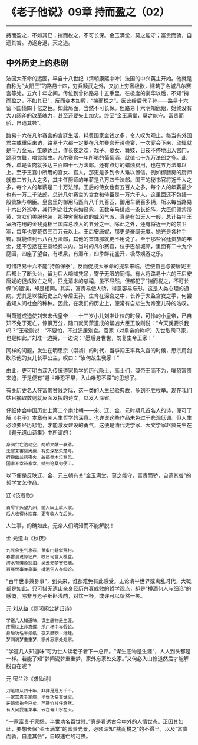 # 《老子他说》09章 持而盈之（02）

------

持而盈之，不如其已；揣而棁之，不可长保。金玉满堂，莫之能守；富贵而骄，自遗其咎。功遂身退，天之道。

## 中外历史上的悲剧

法国大革命的远因，早自十八世纪（清朝康熙中叶）法国的中兴英主开始。他就是自称为“太阳王”的路易十四，穷兵黩武之外，又加上穷奢极欲，建筑了名城凡尔赛宫等处。五六十年之间，传位到曾孙路易十五手里，在极度的豪华以后，不知“持而盈之，不如其已”，反而变本加厉，“揣而棁之”。因此给后代子孙——路易十六留下国债四十亿之巨。如此局面，当然不可长保。但路易十六明知危殆，始终没有大刀阔斧的改革魄力，甚至还要矢上加尖。终至“金玉满堂，莫之能守。富贵而骄，自遗其咎”。

路易十六在凡尔赛宫的宫廷生活，耗费国家金钱之多，令人叹为观止。每当有外国君主或重臣来访，路易十六都一定要在凡尔赛宫开设盛宴，一次宴会下来，动辄就是千万金元，笙歌达旦，作长夜之欢，戏子、歌女、舞妓，日夜不停地出入宫门，跳羽衣舞，唱霓裳曲。凡尔赛宫一年所喝的葡萄酒，就值七十九万法郎之多。此外，单是鱼肉就多达三百四十七万法郎。还有点灯的蜡烛费用，也在五万法郎以上。至于王宫中所用的宫女、宫人，那更是多到令人难以置信。例如御膳房的厨师就有二五九人之多，其主任厨师的年薪是八万四千法郎。国王的秘书官将近千人之多，每个人的年薪是二十万法郎。王后的侍女也有五百人之多，每个人的年薪最少也有一万二千法郎。总计凡尔赛宫的宫女和侍臣是一万六千人，这里面还不包括一般贵族与朝臣。皇宫里的御用马匹有八千九百匹，御用车辆百多辆，所以每当路易十六出外巡幸，其行列之壮大有如祭典，无数车马排成一条长蛇阵，大臣们佩紫带黄，宫女们美服艳装，那种穷奢极欲的威风气派，真是有如天人一般。总计每年王室所花用的金钱竟相当国库总收入的五分之一。除此之外，还有将近一万的禁卫军，每年也要花费三百万元以上。王后安唐妮，那更是豪阔无度。她光是各种手镯，就能值到七八百万法郎，其他的首饰那就更不用说了。至于那些官廷贵族的年金，还不包括在王室经费以内。当时的凡尔赛宫，位于巴黎城郊，里面有二十九个庭园，四座了望台，有喷泉，有瀑布，四季鲜花盛开，极尽娱游之乐。

可惜路易十六不能“持盈保泰”，反而促成大革命的提早来临，徒使自己与安唐妮王后都上了断头台，留为后人啼嘘凭吊，寄予无限的同情。有人将路易十六的王后安唐妮的促成败亡之局，匹比清末的慈禧，虽不尽然，但都犯了“揣而棁之，不可长保”的错误，却是相同。其实，富贵易使人骄，得意容易忘形，这是人类心理的通病。尤其是以往历史上的帝后王孙，生育在深宫之中，长养于太监宫女之手，何尝备知人间社会的种种。因此，在我们的历史上，便常有自悲生为帝室儿孙的浩叹。

当萧道成迫使刘宋末代皇帝——十三岁小儿刘准让位的时候，可怜的小皇帝，已自知不免于死亡，惊惧万分，随口就问萧道成的帮凶大臣王敬则说：“今天就要杀我吗？”王敬则说：“不要怕，不过迁居别宫。官家（对皇帝的称呼）先世取司马家，也是如此。”刘准一边哭，一边说：“愿后身世世，勿复生帝王家！”

同样的问题，发生在明思宗（崇祯）的时代，当李闯王率兵入宫的时候，思宗用剑砍杀他的女儿长平公主，叹曰：“汝何故生我家！”

由此，更可明白深入传统道家哲学的历代隐士、高士们，薄帝王而不为，唯恐富贵来迫，于是便有“避世唯恐不早，入山唯恐不深”的思想了。

有关历史名人在富贵贫贱之际，这一类的人生经验典故，多到不胜枚举。现在我们姑且摘取数则就反面发挥的诗文，以发人深省。

仔细体会中国历史上第二个南北朝——宋、辽、金、元时期几首名人的诗，便可了解《老子》本章有关人生哲学的深意。也许说这些作品未免过于悲观低调。但人生必须要经历悲怆，才能激发建设的勇气，这便是清代史学家、大文学家赵翼先生在《题元遗山诗集》中所谓的：

```
身阅兴亡浩劫空，两朝文献一衰翁。
无官未害餐周粟，有史深愁失楚弓。
行殿幽兰悲夜火，故都乔木泣秋风。
国家不幸诗家幸，赋到沧桑句便工。
```

以下便是反映辽、金、元三朝有关“金玉满堂，莫之能守，富贵而骄，自遗其咎”的哲学文艺作品。

辽·《伎者歌》

```
百尽竿头望九州，前人田土后人收。
后人收得休欢喜，更有收人在后头。
```

人生事，的确如此。无奈人们明知而不能解脱！

金·元遗山《秋夜》

```
九死余生气息存，萧条门巷似荒村。
春雷漫说惊坯户，皎日何曾入覆盆。
济水有情添别泪，吴云无梦寄归魂。
百年世事兼身事，樽酒何人与细论。
```

“百年世事兼身事”，到头来，谁都难免有此感受。无论清平世界或离乱时代，大概都是如此。只可惜无遗山亲身经历兴衰成败的哲学观点，却是“樽酒何人与细论”的感慨，除非与老子细斟浅酌，对饮一杯，或许可以粲然一笑。

元·刘从益《题闲闲公梦归诗》

```
学道几人知道味，谋生底物是生涯。
庄周枕上非真蝶，乐广杯中亦假蛇。
身后功名半张纸，夜来鼓吹一池蛙。
梦间说梦重重梦，家外忘家处处家。
```

“学道几人知道味”可为世人读老子者下一总评。“谋生底物是生涯”，人人到头都是一样。若能了知“梦间说梦重重梦，家外忘家处处家。”又何必入山修道然后才能解脱自在呢？

元·密兰沙《求仙诗》

```
刀笔相从四十年，非非是是万千千。
一家富贵千家怨，半世功名百世愆。
牙笏紫袍今已矣，芒鞋竹杖任悠然。
有人问我蓬莱事，云在青山水在天。
```

“一家富贵千家怨，半世功名百世愆。”真是看透古今中外的人情世态。正因其如此，要想长保“金玉满堂”的富贵光景，必须深知“揣而棁之”的不得当，以及“富贵而骄，自遗其咎”，自取速亡的可畏。